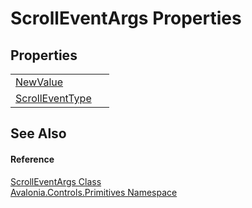 # ScrollEventArgs Properties




## Properties
<table>
<tr>
<td><a href="P_Avalonia_Controls_Primitives_ScrollEventArgs_NewValue">NewValue</a></td>
<td> </td>
</tr>
<tr>
<td><a href="P_Avalonia_Controls_Primitives_ScrollEventArgs_ScrollEventType">ScrollEventType</a></td>
<td> </td>
</tr>
</table>

## See Also


#### Reference
<a href="T_Avalonia_Controls_Primitives_ScrollEventArgs">ScrollEventArgs Class</a>  
<a href="N_Avalonia_Controls_Primitives">Avalonia.Controls.Primitives Namespace</a>  
